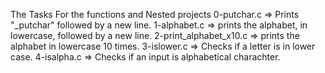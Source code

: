 The Tasks For the functions and Nested projects
0-putchar.c => Prints "_putchar" followed by a new line.
1-alphabet.c => prints the alphabet, in lowercase, followed by a new line.
2-print_alphabet_x10.c => prints the alphabet in lowercase 10 times.
3-islower.c => Checks if a letter is in lower case.
4-isalpha.c => Checks if an input is alphabetical charachter.

